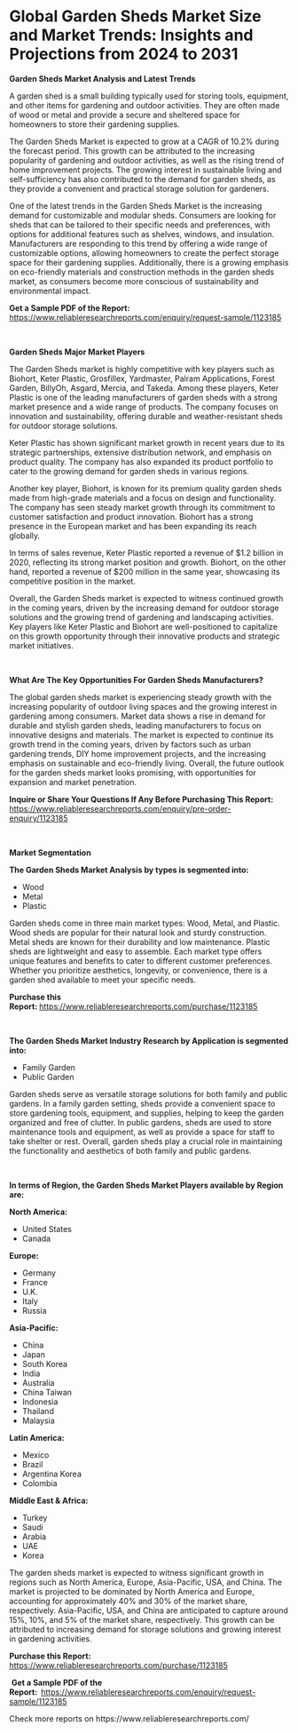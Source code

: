 <p><h1>Global Garden Sheds Market Size and Market Trends: Insights and Projections from 2024 to 2031</h1></p><p><strong>Garden Sheds Market Analysis and Latest Trends</strong></p>
<p><p>A garden shed is a small building typically used for storing tools, equipment, and other items for gardening and outdoor activities. They are often made of wood or metal and provide a secure and sheltered space for homeowners to store their gardening supplies.</p><p>The Garden Sheds Market is expected to grow at a CAGR of 10.2% during the forecast period. This growth can be attributed to the increasing popularity of gardening and outdoor activities, as well as the rising trend of home improvement projects. The growing interest in sustainable living and self-sufficiency has also contributed to the demand for garden sheds, as they provide a convenient and practical storage solution for gardeners.</p><p>One of the latest trends in the Garden Sheds Market is the increasing demand for customizable and modular sheds. Consumers are looking for sheds that can be tailored to their specific needs and preferences, with options for additional features such as shelves, windows, and insulation. Manufacturers are responding to this trend by offering a wide range of customizable options, allowing homeowners to create the perfect storage space for their gardening supplies. Additionally, there is a growing emphasis on eco-friendly materials and construction methods in the garden sheds market, as consumers become more conscious of sustainability and environmental impact.</p></p>
<p><strong>Get a Sample PDF of the Report:&nbsp;</strong> <a href="https://www.reliableresearchreports.com/enquiry/request-sample/1123185">https://www.reliableresearchreports.com/enquiry/request-sample/1123185</a></p>
<p>&nbsp;</p>
<p><strong>Garden Sheds Major Market Players</strong></p>
<p><p>The Garden Sheds market is highly competitive with key players such as Biohort, Keter Plastic, Grosfillex, Yardmaster, Palram Applications, Forest Garden, BillyOh, Asgard, Mercia, and Takeda. Among these players, Keter Plastic is one of the leading manufacturers of garden sheds with a strong market presence and a wide range of products. The company focuses on innovation and sustainability, offering durable and weather-resistant sheds for outdoor storage solutions.</p><p>Keter Plastic has shown significant market growth in recent years due to its strategic partnerships, extensive distribution network, and emphasis on product quality. The company has also expanded its product portfolio to cater to the growing demand for garden sheds in various regions.</p><p>Another key player, Biohort, is known for its premium quality garden sheds made from high-grade materials and a focus on design and functionality. The company has seen steady market growth through its commitment to customer satisfaction and product innovation. Biohort has a strong presence in the European market and has been expanding its reach globally.</p><p>In terms of sales revenue, Keter Plastic reported a revenue of $1.2 billion in 2020, reflecting its strong market position and growth. Biohort, on the other hand, reported a revenue of $200 million in the same year, showcasing its competitive position in the market.</p><p>Overall, the Garden Sheds market is expected to witness continued growth in the coming years, driven by the increasing demand for outdoor storage solutions and the growing trend of gardening and landscaping activities. Key players like Keter Plastic and Biohort are well-positioned to capitalize on this growth opportunity through their innovative products and strategic market initiatives.</p></p>
<p>&nbsp;</p>
<p><strong>What Are The Key Opportunities For Garden Sheds Manufacturers?</strong></p>
<p><p>The global garden sheds market is experiencing steady growth with the increasing popularity of outdoor living spaces and the growing interest in gardening among consumers. Market data shows a rise in demand for durable and stylish garden sheds, leading manufacturers to focus on innovative designs and materials. The market is expected to continue its growth trend in the coming years, driven by factors such as urban gardening trends, DIY home improvement projects, and the increasing emphasis on sustainable and eco-friendly living. Overall, the future outlook for the garden sheds market looks promising, with opportunities for expansion and market penetration.</p></p>
<p><strong>Inquire or Share Your Questions If Any Before Purchasing This Report:</strong> <a href="https://www.reliableresearchreports.com/enquiry/pre-order-enquiry/1123185">https://www.reliableresearchreports.com/enquiry/pre-order-enquiry/1123185</a></p>
<p>&nbsp;</p>
<p><strong>Market Segmentation</strong></p>
<p><strong>The Garden Sheds Market Analysis by types is segmented into:</strong></p>
<p><ul><li>Wood</li><li>Metal</li><li>Plastic</li></ul></p>
<p><p>Garden sheds come in three main market types: Wood, Metal, and Plastic. Wood sheds are popular for their natural look and sturdy construction. Metal sheds are known for their durability and low maintenance. Plastic sheds are lightweight and easy to assemble. Each market type offers unique features and benefits to cater to different customer preferences. Whether you prioritize aesthetics, longevity, or convenience, there is a garden shed available to meet your specific needs.</p></p>
<p><strong>Purchase this Report:&nbsp;</strong><a href="https://www.reliableresearchreports.com/purchase/1123185">https://www.reliableresearchreports.com/purchase/1123185</a></p>
<p>&nbsp;</p>
<p><strong>The Garden Sheds Market Industry Research by Application is segmented into:</strong></p>
<p><ul><li>Family Garden</li><li>Public Garden</li></ul></p>
<p><p>Garden sheds serve as versatile storage solutions for both family and public gardens. In a family garden setting, sheds provide a convenient space to store gardening tools, equipment, and supplies, helping to keep the garden organized and free of clutter. In public gardens, sheds are used to store maintenance tools and equipment, as well as provide a space for staff to take shelter or rest. Overall, garden sheds play a crucial role in maintaining the functionality and aesthetics of both family and public gardens.</p></p>
<p>&nbsp;</p>
<p><strong>In terms of Region, the Garden Sheds Market Players available by Region are:</strong></p>
<p>
    <p> <strong> North America: </strong>
        <ul>
            <li>United States</li>
            <li>Canada</li>
        </ul>
        </p> 
    <p> <strong> Europe: </strong>
        <ul>
            <li>Germany</li>
            <li>France</li>
            <li>U.K.</li>
            <li>Italy</li>
            <li>Russia</li>
        </ul>
        </p> 
    <p> <strong> Asia-Pacific: </strong>
        <ul>
            <li>China</li>
            <li>Japan</li>
            <li>South Korea</li>
            <li>India</li>
            <li>Australia</li>
            <li>China Taiwan</li>
            <li>Indonesia</li>
            <li>Thailand</li>
            <li>Malaysia</li>
        </ul>
        </p> 
    <p> <strong> Latin America: </strong>
        <ul>
            <li>Mexico</li>
            <li>Brazil</li>
            <li>Argentina Korea</li>
            <li>Colombia</li>
        </ul>
        </p> 
    <p> <strong> Middle East & Africa: </strong>
        <ul>
            <li>Turkey</li>
            <li>Saudi</li>
            <li>Arabia</li>
            <li>UAE</li>
            <li>Korea</li>
        </ul>
    </p>
    </p>
<p><p>The garden sheds market is expected to witness significant growth in regions such as North America, Europe, Asia-Pacific, USA, and China. The market is projected to be dominated by North America and Europe, accounting for approximately 40% and 30% of the market share, respectively. Asia-Pacific, USA, and China are anticipated to capture around 15%, 10%, and 5% of the market share, respectively. This growth can be attributed to increasing demand for storage solutions and growing interest in gardening activities.</p></p>
<p><strong>Purchase this Report: </strong><a href="https://www.reliableresearchreports.com/purchase/1123185">https://www.reliableresearchreports.com/purchase/1123185</a></p>
<p>&nbsp;<strong>Get a Sample PDF of the Report:&nbsp;&nbsp;</strong><a href="https://www.reliableresearchreports.com/enquiry/request-sample/1123185">https://www.reliableresearchreports.com/enquiry/request-sample/1123185</a></p>
<p><strong></strong></p>
<p>Check more reports on https://www.reliableresearchreports.com/</p>
